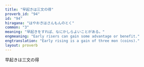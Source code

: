 ```yaml
---
title: "早起きは三文の得"
proverb_id: "94"
id: "94"
hiragana: "はやおきはさんもんのとく"
common: "3"
meaning: "早起きをすれば、なにかしらよいことがある。"
engmeaning: "Early risers can gain some advantage or benefit."
engtranslation: "Early rising is a gain of three mon (coins)."
layout: proverb
---
```


早起きは三文の得
